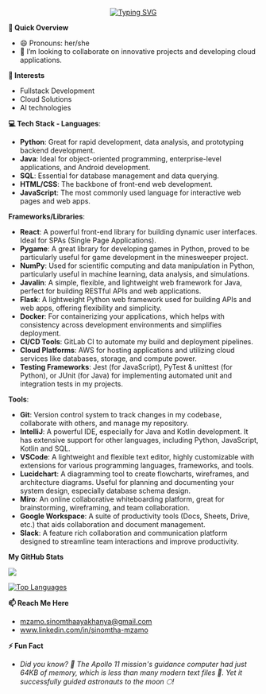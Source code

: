 <p align="center">
  <a href="https://git.io/typing-svg"><img src="https://readme-typing-svg.herokuapp.com?font=Montserrat&weight=800&pause=1000&center=true&vCenter=true&random=false&width=435&lines=Hi+There+👋;I+Am+Sinomtha+Mzamo+😊+🇿🇦;A+passionate+full-stack+developer+💻;With+a+passion+for+Cloud+Solutions+☁️" alt="Typing SVG" /></a>
</p>

**🚀 Quick Overview**
- 😄 Pronouns: her/she
- 💞️ I’m looking to collaborate on innovative projects and developing cloud applications.

**👀 Interests**
- Fullstack Development
- Cloud Solutions
- AI technologies


 **💻 Tech Stack - Languages**:
- **Python**: Great for rapid development, data analysis, and prototyping backend development.
- **Java**: Ideal for object-oriented programming, enterprise-level applications, and Android development.
- **SQL**: Essential for database management and data querying.
- **HTML/CSS**: The backbone of front-end web development.
- **JavaScript**: The most commonly used language for interactive web pages and web apps.

 **Frameworks/Libraries**:
- **React**: A powerful front-end library for building dynamic user interfaces. Ideal for SPAs (Single Page Applications).
- **Pygame**: A great library for developing games in Python, proved to be particularly useful for game development in the minesweeper project.
- **NumPy**: Used for scientific computing and data manipulation in Python, particularly useful in machine learning, data analysis, and simulations.
- **Javalin**: A simple, flexible, and lightweight web framework for Java, perfect for building RESTful APIs and web applications.
- **Flask**: A lightweight Python web framework used for building APIs and web apps, offering flexibility and simplicity.
- **Docker**: For containerizing your applications, which helps with consistency across development environments and simplifies deployment.
- **CI/CD Tools**: GitLab CI to automate my build and deployment pipelines.
- **Cloud Platforms**: AWS for hosting applications and utilizing cloud services like databases, storage, and compute power.
- **Testing Frameworks**: Jest (for JavaScript), PyTest & unittest (for Python), or JUnit (for Java) for implementing automated unit and integration tests in my projects.

 **Tools**:
- **Git**: Version control system to track changes in my codebase, collaborate with others, and manage my repository.
- **IntelliJ**: A powerful IDE, especially for Java and Kotlin development. It has extensive support for other languages, including Python, JavaScript, Kotlin and SQL.
- **VSCode**: A lightweight and flexible text editor, highly customizable with extensions for various programming languages, frameworks, and tools.
- **Lucidchart**: A diagramming tool to create flowcharts, wireframes, and architecture diagrams. Useful for planning and documenting your system design, especially database schema design.
- **Miro**: An online collaborative whiteboarding platform, great for brainstorming, wireframing, and team collaboration.
- **Google Workspace**: A suite of productivity tools (Docs, Sheets, Drive, etc.) that aids collaboration and document management.
- **Slack**: A feature rich collaboration and communication platform designed to streamline team interactions and improve productivity. 


<b>My GitHub Stats</b>

<a href="http://www.github.com/sinomthamzamo"><img src="https://github-readme-streak-stats.herokuapp.com/?user=sinomthamzamo&stroke=ffffff&background=1c1917&ring=0891b2&fire=0891b2&currStreakNum=ffffff&currStreakLabel=0891b2&sideNums=ffffff&sideLabels=ffffff&dates=ffffff&hide_border=true" /></a>

<a href="https://github.com/sinomthamzamo" align="left"><img src="https://github-readme-stats.vercel.app/api/top-langs/?username=thobekaguma&langs_count=10&title_color=0891b2&text_color=ffffff&icon_color=0891b2&bg_color=1c1917&hide_border=true&locale=en&custom_title=Top%20%Languages" alt="Top Languages" /></a>

**📫 Reach Me Here**
- mzamo.sinomthaayakhanya@gmail.com
- www.linkedin.com/in/sinomtha-mzamo


**⚡ Fun Fact**
- *Did you know? 🚀 The Apollo 11 mission's guidance computer had just 64KB of memory, which is less than many modern text files 📄. Yet it successfully guided astronauts to the moon 🌕!*
